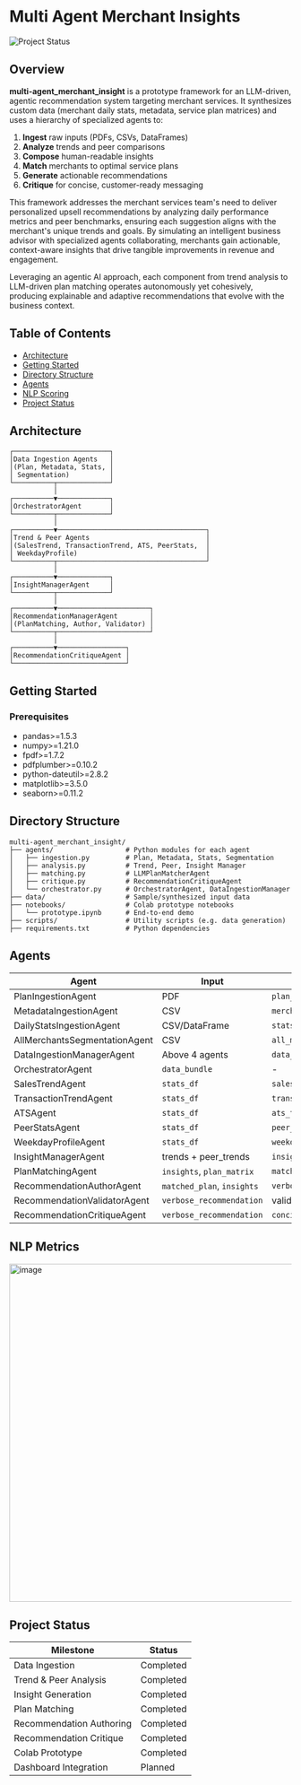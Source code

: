 # Multi Agent Merchant Insights

![Project Status](https://img.shields.io/badge/status-beta-orange)

## Overview

**multi-agent\_merchant\_insight** is a prototype framework for an LLM-driven, agentic recommendation system targeting merchant services. It synthesizes custom data (merchant daily stats, metadata, service plan matrices) and uses a hierarchy of specialized agents to:

1. **Ingest** raw inputs (PDFs, CSVs, DataFrames)
2. **Analyze** trends and peer comparisons
3. **Compose** human-readable insights
4. **Match** merchants to optimal service plans
5. **Generate** actionable recommendations
6. **Critique** for concise, customer-ready messaging

This framework addresses the merchant services team's need to deliver personalized upsell recommendations by analyzing daily performance metrics and peer benchmarks, ensuring each suggestion aligns with the merchant's unique trends and goals. By simulating an intelligent business advisor with specialized agents collaborating, merchants gain actionable, context-aware insights that drive tangible improvements in revenue and engagement.

Leveraging an agentic AI approach, each component from trend analysis to LLM-driven plan matching operates autonomously yet cohesively, producing explainable and adaptive recommendations that evolve with the business context.

## Table of Contents

* [Architecture](#architecture)
* [Getting Started](#getting-started)
* [Directory Structure](#directory-structure)
* [Agents](#agents)
* [NLP Scoring](#nlp-metrics)
* [Project Status](#project-status)


## Architecture

```text
┌────────────────────────┐
│Data Ingestion Agents   │
│(Plan, Metadata, Stats, │
│ Segmentation)          │
└──────────┬─────────────┘
           │
┌──────────▼─────────────┐
│OrchestratorAgent       │
└──────────┬─────────────┘
           │
┌──────────▼─────────────────────────────────────┐
│Trend & Peer Agents                             │
│(SalesTrend, TransactionTrend, ATS, PeerStats,  │
│ WeekdayProfile)                                │
└──────────┬─────────────────────────────────────┘
           │
┌──────────▼─────────────┐
│InsightManagerAgent     │
└──────────┬─────────────┘
           │
┌──────────▼───────────────────────┐
│RecommendationManagerAgent        │
│(PlanMatching, Author, Validator) │
└──────────┬───────────────────────┘
           │
┌──────────▼─────────────────┐
│RecommendationCritiqueAgent │
└────────────────────────────┘
```

## Getting Started

### Prerequisites

* pandas>=1.5.3
* numpy>=1.21.0
* fpdf>=1.7.2
* pdfplumber>=0.10.2
* python-dateutil>=2.8.2
* matplotlib>=3.5.0
* seaborn>=0.11.2


## Directory Structure

```
multi-agent_merchant_insight/
├── agents/                  # Python modules for each agent
│   ├── ingestion.py         # Plan, Metadata, Stats, Segmentation
│   ├── analysis.py          # Trend, Peer, Insight Manager
│   ├── matching.py          # LLMPlanMatcherAgent
│   ├── critique.py          # RecommendationCritiqueAgent
│   └── orchestrator.py      # OrchestratorAgent, DataIngestionManager
├── data/                    # Sample/synthesized input data
├── notebooks/               # Colab prototype notebooks
│   └── prototype.ipynb      # End-to-end demo
├── scripts/                 # Utility scripts (e.g. data generation)
├── requirements.txt         # Python dependencies
```



## Agents

| Agent                         | Input                      | Output                   |
| ----------------------------- | -------------------------- | ------------------------ |
| PlanIngestionAgent            | PDF                        | `plan_matrix`            |
| MetadataIngestionAgent        | CSV                        | `merchant_df`            |
| DailyStatsIngestionAgent      | CSV/DataFrame              | `stats_df`               |
| AllMerchantsSegmentationAgent | CSV                        | `all_merchants_df`       |
| DataIngestionManagerAgent     | Above 4 agents             | `data_bundle`            |
| OrchestratorAgent             | `data_bundle`              | -                        |
| SalesTrendAgent               | `stats_df`                 | `sales_trends`           |
| TransactionTrendAgent         | `stats_df`                 | `transaction_trends`     |
| ATSAgent                      | `stats_df`                 | `ats_trends`             |
| PeerStatsAgent                | `stats_df`                 | `peer_trends`            |
| WeekdayProfileAgent           | `stats_df`                 | `weekday_profiles`       |
| InsightManagerAgent           | trends + peer\_trends      | `insights`               |
| PlanMatchingAgent             | `insights`, `plan_matrix`  | `matched_plan`           |
| RecommendationAuthorAgent     | `matched_plan`, `insights` | `verbose_recommendation` |
| RecommendationValidatorAgent  | `verbose_recommendation`   | validation status/fixes  |
| RecommendationCritiqueAgent   | `verbose_recommendation`   | `concise_recommendation` |

## NLP Metrics
<img width="1051" height="603" alt="image" src="https://github.com/user-attachments/assets/e2048b3e-0961-4469-9ebd-7338d8427fc0" />


## Project Status

| Milestone                | Status         |
| ------------------------ | -------------- |
| Data Ingestion           |  Completed    |
| Trend & Peer Analysis    |  Completed    |
| Insight Generation       |  Completed    |
| Plan Matching            |  Completed    |
| Recommendation Authoring |  Completed    |
| Recommendation Critique  |  Completed    |
| Colab Prototype          |  Completed    |
| Dashboard Integration    |  Planned      |


